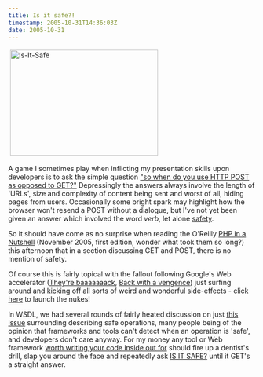 ```yaml
---
title: Is it safe?!
timestamp: 2005-10-31T14:36:03Z
date: 2005-10-31
---
```


<a href="http://uk.imdb.com/title/tt0074860/combined"><img src="http://blog.whatfettle.com/is-it-safe.jpg" height="215" width="301" border="0" hspace="4" vspace="4" alt="Is-It-Safe" /></a>
<p>A game I sometimes play when inflicting my presentation skills upon developers is to ask the simple question <a href="http://www.w3.org/2001/tag/doc/whenToUseGet.html">"so when do you use HTTP POST as opposed to GET?"</a> Depressingly the answers always involve the length of 'URLs', size and complexity of content being sent and worst of all, hiding pages from users. Occasionally some bright spark may highlight how the browser won't resend a POST without a dialogue, but I've not yet been given an answer which involved the word <i>verb</i>, let alone <a href="http://www.w3.org/TR/webarch/#safe-interaction">safety</a>.</p>
<p>So it should have come as no surprise when reading the O'Reilly <a href="http://www.oreilly.com/catalog/phpnut/">PHP in a Nutshell</a> (November 2005, first edition, wonder what took them so long?)  this afternoon that in a section discussing GET and POST, there is no mention of safety.</p>
</p>Of course this is fairly topical with the fallout following Google's Web accelerator (<a href='http://www.intertwingly.net/blog/2005/10/24/Theyre-baaaaaaack'>They're baaaaaaack</a>, <a href="http://37signals.com/svn/archives2/the_google_web_accelerator_is_back_with_a_vengeance.php">Back with a vengence</a>) just surfing around and kicking off all sorts of weird and wonderful side-effects - click <a href="">here</a> to launch the nukes!</p>
<p>
In WSDL, we had several rounds of fairly heated discussion on just <a href="http://www.w3.org/2002/ws/desc/4/lc-issues/#LC75c">this issue</a> surrounding describing safe operations, many people being of the opinion that frameworks and tools can't detect when an operation is 'safe', and developers don't care anyway. For my money any tool or Web framework <a href="http://www.mnot.net/blog/2005/10/30/frameworks">worth writing your code inside out for</a> should fire up a dentist's drill, slap you around the face and repeatedly ask <a href="http://uk.imdb.com/title/tt0074860/quotes">IS IT SAFE?</a> until it GET's a straight answer.</p>
